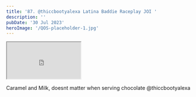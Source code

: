 ```yaml
---
title: '87. @thiccbootyalexa Latina Baddie Raceplay JOI '
description: ''
pubDate: '30 Jul 2023'
heroImage: '/QOS-placeholder-1.jpg'
---
```

<iframe src="https://drive.google.com/file/d/10hrZW5QtyrW30olO0hxZAzvDDsr1lQXl/preview" width="200" height="100" allow="autoplay" allowfullscreen="allowfullscreen"></iframe>

Caramel and Milk, doesnt matter when serving chocolate @thiccbootyalexa
